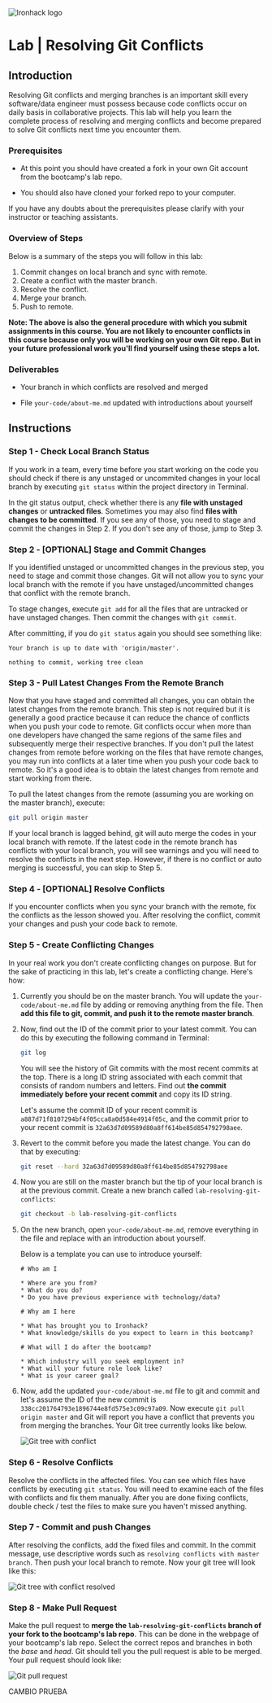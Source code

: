 ![Ironhack logo](https://i.imgur.com/1QgrNNw.png)

# Lab | Resolving Git Conflicts

## Introduction

Resolving Git conflicts and merging branches is an important skill every software/data engineer must possess because code conflicts occur on daily basis in collaborative projects. This lab will help you learn the complete process of resolving and merging conflicts and become prepared to solve Git conflicts next time you encounter them.

### Prerequisites

* At this point you should have created a fork in your own Git account from the bootcamp's lab repo. 

* You should also have cloned your forked repo to your computer.

If you have any doubts about the prerequisites please clarify with your instructor or teaching assistants.

### Overview of Steps

Below is a summary of the steps you will follow in this lab:

1. Commit changes on local branch and sync with remote.
1. Create a conflict with the master branch.
1. Resolve the conflict.
1. Merge your branch.
1. Push to remote.

**Note: The above is also the general procedure with which you submit assignments in this course. You are not likely to encounter conflicts in this course because only you will be working on your own Git repo. But in your future professional work you'll find yourself using these steps a lot.**

### Deliverables

* Your branch in which conflicts are resolved and merged

* File `your-code/about-me.md` updated with introductions about yourself

## Instructions

### Step 1 - Check Local Branch Status

If you work in a team, every time before you start working on the code you should check if there is any unstaged or uncommited changes in your local branch by executing `git status` within the project directory in Terminal.

In the git status output, check whether there is any **file with unstaged changes** or **untracked files**. Sometimes you may also find **files with changes to be committed**. If you see any of those, you need to stage and commit the changes in Step 2. If you don't see any of those, jump to Step 3.

### Step 2 - [OPTIONAL] Stage and Commit Changes

If you identified unstaged or uncommitted changes in the previous step, you need to stage and commit those changes. Git will not allow you to sync your local branch with the remote if you have unstaged/uncommitted changes that conflict with the remote branch.

To stage changes, execute `git add` for all the files that are untracked or have unstaged changes. Then commit the changes with `git commit`.

After committing, if you do `git status` again you should see something like:

```
Your branch is up to date with 'origin/master'.

nothing to commit, working tree clean
```

### Step 3 - Pull Latest Changes From the Remote Branch

Now that you have staged and committed all changes, you can obtain the latest changes from the remote branch. This step is not required but it is generally a good practice because it can reduce the chance of conflicts when you push your code to remote. Git conflicts occur when more than one developers have changed the same regions of the same files and subsequently merge their respective branches. If you don't pull the latest changes from remote before working on the files that have remote changes, you may run into conflicts at a later time when you push your code back to remote. So it's a good idea is to obtain the latest changes from remote and start working from there.

To pull the latest changes from the remote (assuming you are working on the master branch), execute:

```bash
git pull origin master
```

If your local branch is lagged behind, git will auto merge the codes in your local branch with remote. If the latest code in the remote branch has conflicts with your local branch, you will see warnings and you will need to resolve the conflicts in the next step. However, if there is no conflict or auto merging is successful, you can skip to Step 5.

### Step 4 - [OPTIONAL] Resolve Conflicts

If you encounter conflicts when you sync your branch with the remote, fix the conflicts as the lesson showed you. After resolving the conflict, commit your changes and push your code back to remote.

### Step 5 - Create Conflicting Changes

In your real work you don't create conflicting changes on purpose. But for the sake of practicing in this lab, let's create a conflicting change. Here's how:

1. Currently you should be on the master branch. You will update the `your-code/about-me.md` file by adding or removing anything from the file. Then **add this file to git, commit, and push it to the remote master branch**.

1. Now, find out the ID of the commit prior to your latest commit. You can do this by executing the following command in Terminal:

    ```bash
    git log
    ```

    You will see the history of Git commits with the most recent commits at the top. There is a long ID string associated with each commit that consists of random numbers and letters. Find out **the commit immediately before your recent commit** and copy its ID string.

    Let's assume the commit ID of your recent commit is `a887d71f8107294bf4f05cca8a0d584e4914f05c`, and the commit prior to your recent commit is `32a63d7d09589d80a8ff614be85d854792798aee`.

1. Revert to the commit before you made the latest change. You can do that by executing:

    ```bash
    git reset --hard 32a63d7d09589d80a8ff614be85d854792798aee
    ```

1. Now you are still on the master branch but the tip of your local branch is at the previous commit. Create a new branch called `lab-resolving-git-conflicts`:

    ```bash
    git checkout -b lab-resolving-git-conflicts
    ```

1. On the new branch, open `your-code/about-me.md`, remove everything in the file and replace with an introduction about yourself. 

    Below is a template you can use to introduce yourself:

    ```
    # Who am I

    * Where are you from?
    * What do you do?
    * Do you have previous experience with technology/data?

    # Why am I here

    * What has brought you to Ironhack?
    * What knowledge/skills do you expect to learn in this bootcamp?

    # What will I do after the bootcamp?

    * Which industry will you seek employment in?
    * What will your future role look like?
    * What is your career goal?
    ```

1. Now, add the updated `your-code/about-me.md` file to git and commit and let's assume the ID of the new commit is `338cc201764793e1896744e8fd575e3c09c97a09`. Now execute `git pull origin master` and Git will report you have a conflict that prevents you from merging the branches. Your Git tree currently looks like below.

    ![Git tree with conflict](git-conflict.png)

### Step 6 - Resolve Conflicts

Resolve the conflicts in the affected files. You can see which files have conflicts by executing `git status`. You will need to examine each of the files with conflicts and fix them manually. After you are done fixing conflicts, double check / test the files to make sure you haven't missed anything.

### Step 7 - Commit and push Changes

After resolving the conflicts, add the fixed files and commit. In the commit message, use descriptive words such as `resolving conflicts with master branch`. Then push your local branch to remote. Now your git tree will look like this:

![Git tree with conflict resolved](conflict-merged.png)

### Step 8 - Make Pull Request

Make the pull request to **merge the `lab-resolving-git-conflicts` branch of your fork to the bootcamp's lab repo**. This can be done in the webpage of your bootcamp's lab repo. Select the correct repos and branches in both the *base* and *head*. Git should tell you the pull request is able to be merged. Your pull request should look like:

![Git pull request](git-pull-request.png)


CAMBIO PRUEBA